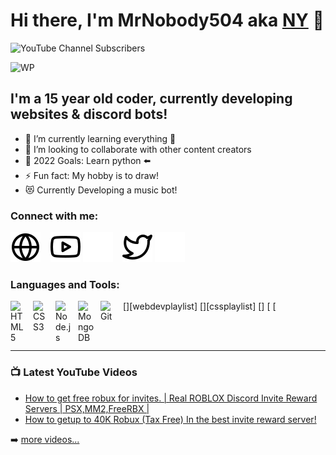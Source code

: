 # Hi there, I'm MrNobody504 aka [NY](https://youtube.com/nobodyakany) 👋 

![YouTube Channel Subscribers](https://img.shields.io/youtube/channel/subscribers/UCDCHcqyeQgJ-jVSd6VJkbCw?logo=youtube&logoColor=red&style=for-the-badge)




![WP](https://cdn.discordapp.com/attachments/980100426781294592/984012430990520370/1.gif)

## I'm a 15 year old coder, currently developing websites & discord bots!


- 🌱 I’m currently learning everything 🤣
- 👯 I’m looking to collaborate with other content creators
- 🥅 2022 Goals: Learn python ⬅️
- ⚡ Fun fact: My hobby is to draw!
- 😻 Currently Developing a music bot!

### Connect with me:

[![website](./img/globe-light.svg)](https://bio.helloimnobody.repl.co/)
&nbsp;&nbsp;
[![website](./img/youtube-light.svg)](https://www.youtube.com/channel/UCtbVis-gZiAbEA_JmNwN6Ng#gh-light-mode-only)
[![website](./img/youtube-dark.svg)](https://www.youtube.com/channel/UCtbVis-gZiAbEA_JmNwN6Ng#gh-dark-mode-only)
&nbsp;&nbsp;
[![website](./img/twitter-light.svg)](https://twitter.com/N0B0DY504#gh-light-mode-only)
[![website](./img/twitter-dark.svg)](https://twitter.com/N0B0DY504#gh-dark-mode-only)

### Languages and Tools:


[<img align="left" alt="HTML5" width="26px" src="https://cdn.jsdelivr.net/gh/devicons/devicon/icons/html5/html5-original.svg" style="padding-right:10px;" />][webdevplaylist]
[<img align="left" alt="CSS3" width="26px" src="https://cdn.jsdelivr.net/gh/devicons/devicon/icons/css3/css3-original.svg" style="padding-right:10px;" />][cssplaylist]
[<img align="left" alt="Node.js" width="26px" src="https://cdn.jsdelivr.net/gh/devicons/devicon/icons/nodejs/nodejs-original.svg" style="padding-right:10px;" />]
[<img align="left" alt="MongoDB" width="26px" src="https://cdn.jsdelivr.net/gh/devicons/devicon/icons/mongodb/mongodb-original.svg" style="padding-right:10px;" />
[<img align="left" alt="Git" width="26px" src="https://cdn.jsdelivr.net/gh/devicons/devicon/icons/git/git-original.svg" style="padding-right:10px;" />

<br />
<br />

---

### 📺 Latest YouTube Videos

<!-- YOUTUBE:START -->
- [How to get free robux for invites. | Real ROBLOX Discord Invite Reward Servers | PSX,MM2,FreeRBX |](https://www.youtube.com/watch?v=Kg5e4Xj87iY&t=11s)
- [How to getup to 40K Robux (Tax Free) In the best invite reward server!](https://www.youtube.com/watch?v=xTYFkcEU9GA)
<!-- YOUTUBE:END -->

➡️ [more videos...](https://youtube.com/nobodyakany)
